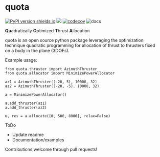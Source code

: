 # quota 

[![PyPI version shields.io](https://img.shields.io/pypi/v/quota.svg)](https://pypi.python.org/pypi/quota/)
![](https://github.com/freol35241/quota/workflows/quota/badge.svg)
[![codecov](https://codecov.io/gh/freol35241/quota/branch/master/graph/badge.svg)](https://codecov.io/gh/freol35241/quota)
![docs](https://github.com/freol35241/quota/workflows/docs/badge.svg)

**Qu**adratically **O**ptimized **T**hrust **A**llocation 

quota is an open source python package leveraging the optimization technique quadratic programming for allocation of thrust to thrusters fixed on a body in the plane (3DOFs). 

Example usage:

    from quota.thruster import AzimuthThruster
    from quota.allocator import MinimizePowerAllocator
    
    az1 = AzimuthThruster((-20, 5), 10000, 32)
    az2 = AzimuthThruster((-20, -5), 10000, 32)

    a = MinimizePowerAllocator()
    
    a.add_thruster(az1)
    a.add_thruster(az2)
    
    u, res = a.allocate([0, 500, 8000], relax=False)

ToDo

* Update readme
* Documentation/examples

Contributions welcome through pull requests!
